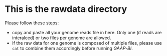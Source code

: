 # This is the rawdata directory

Please follow these steps:

* copy and paste all your genome reads file in here. Only one (if reads are interalced) or two files per genome are allowed.<br>
* If the raw data for one genome is composed of multiple files, please use `cat` to combine them accordingly before running *GAAP-BI*.

